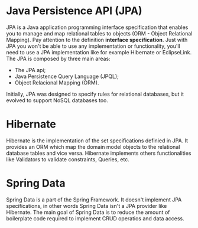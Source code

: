 # **Java Persistence API (JPA)**

JPA is a Java application programming interface specification that enables you to manage and map relational tables to objects (ORM - Object Relational Mapping). Pay attention to the definition **interface specification**. Just with JPA you won't be able to use any implementation or functionality, you'll need to use a JPA implementation like for example Hibernate or EclipseLink.
The JPA is composed by three main areas:
- The JPA api;
- Java Persistence Query Language (JPQL);
- Object Relacional Mapping (ORM).

Initially, JPA was designed to specify rules for relational databases, but it evolved to support NoSQL databases too.

# **Hibernate**
Hibernate is the implementation of the set specifications definied in JPA.  It provides an ORM which map the domain model objects to the relational database tables and vice versa. Hibernate implements others functionalities like Validators to validate constraints, Queries, etc.


# **Spring Data**

Spring Data is a part of the Spring Framework. It doesn't implement JPA specifications, in other words Spring Data isn't a JPA provider like Hibernate. The main goal of Spring Data is to reduce the amount of boilerplate code required to implement CRUD operatios and data access.